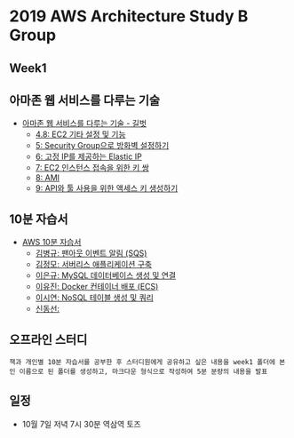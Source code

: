# 2019 AWS Architecture Study B Group

## Week1

## 아마존 웹 서비스를 다루는 기술
- [아마존 웹 서비스를 다루는 기술 - 길벗](http://pyrasis.com/aws.html)
    - [4.8: EC2 기타 설정 및 기능](http://pyrasis.com/book/TheArtOfAmazonWebServices/Chapter04/08)
    - [5: Security Group으로 방화벽 설정하기](http://pyrasis.com/book/TheArtOfAmazonWebServices/Chapter05)
    - [6: 고정 IP를 제공하는 Elastic IP](http://pyrasis.com/book/TheArtOfAmazonWebServices/Chapter06)
    - [7: EC2 인스턴스 접속을 위한 키 쌍](http://pyrasis.com/book/TheArtOfAmazonWebServices/Chapter07)
    - [8: AMI](http://pyrasis.com/book/TheArtOfAmazonWebServices/Chapter08)
    - [9: API와 툴 사용을 위한 액세스 키 생성하기](http://pyrasis.com/book/TheArtOfAmazonWebServices/Chapter09)

## 10분 자습서
- [AWS 10분 자습서](https://aws.amazon.com/ko/getting-started/tutorials/)
    - [김병규: 팬아웃 이벤트 알림 (SQS)](https://aws.amazon.com/ko/getting-started/tutorials/send-fanout-event-notifications/?trk=gs_card)
    - [김정모: 서버리스 애플리케이션 구축](https://aws.amazon.com/ko/getting-started/tutorials/build-serverless-app-codestar-cloud9/?trk=gs_card)
    - [이은규: MySQL 데이터베이스 생성 및 연결](https://aws.amazon.com/ko/getting-started/tutorials/create-mysql-db/?trk=gs_card)
    - [이유진: Docker 컨테이너 배포 (ECS)](https://aws.amazon.com/ko/getting-started/tutorials/deploy-docker-containers/?trk=gs_card)
    - [이시연: NoSQL 테이블 생성 및 쿼리](https://aws.amazon.com/ko/getting-started/tutorials/create-nosql-table/?trk=gs_card)
    - [신동선: ]()

## 오프라인 스터디
```
책과 개인별 10분 자습서를 공부한 후 스터디원에게 공유하고 싶은 내용을 week1 폴더에 본인 이름으로 된 폴더를 생성하고, 마크다운 형식으로 작성하여 5분 분량의 내용을 발표
```

## 일정
- 10월 7일 저녁 7시 30분 역삼역 토즈